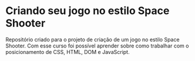 # Criando seu jogo no estilo Space Shooter
Repositório criado para o projeto de criação de um jogo no estilo Space Shooter. Com esse curso foi possível aprender sobre como trabalhar com o posicionamento de CSS, HTML, DOM e JavaScript.
